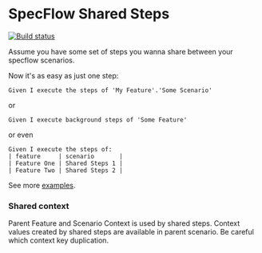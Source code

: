 # SpecFlow Shared Steps
[![Build status](https://ci.appveyor.com/api/projects/status/g18m571fd85vtiys?svg=true)](https://ci.appveyor.com/project/Bakanych/specflowsharedsteps)

Assume you have some set of steps you wanna share between your specflow scenarios.

Now it's as easy as just one step:
```
Given I execute the steps of 'My Feature'.'Some Scenario' 
```
or
```
Given I execute background steps of 'Some Feature'
```
or even
```
Given I execute the steps of:
| feature     | scenario       |
| Feature One | Shared Steps 1 |
| Feature Two | Shared Steps 2 |
```
See more [examples](https://github.com/Bakanych/SpecFlowSharedSteps/blob/master/SpecFlowSharedSteps.Tests/Features/MasterFeature.feature).

### Shared context
Parent Feature and Scenario Context is used by shared steps. Context values created by shared steps are available in parent scenario.
Be careful which context key duplication.
